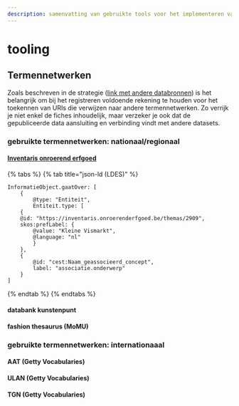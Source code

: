 ```yaml
---
description: samenvatting van gebruikte tools voor het implementeren van OSLO
---
```


# tooling

## Termennetwerken

Zoals beschreven in de strategie ([link met andere databronnen](strategie-tot-implementatie.md#3.-link-met-andere-databronnen)) is het belangrijk om bij het registreren voldoende rekening te houden voor het toekennen van URIs die verwijzen naar andere termennetwerken. Zo verrijk je niet enkel de fiches inhoudelijk, maar verzeker je ook dat de gepubliceerde data aansluiting en verbinding vindt met andere datasets.&#x20;

### gebruikte termennetwerken: nationaal/regionaal

#### [Inventaris onroerend erfgoed ](https://inventaris.onroerenderfgoed.be)

{% tabs %}
{% tab title="json-ld (LDES)" %}
```
InformatieObject.gaatOver: [
    {
        @type: "Entiteit",
        Entiteit.type: [
    {
    @id: "https://inventaris.onroerenderfgoed.be/themas/2909",
    skos:prefLabel: {
        @value: "Kleine Vismarkt",
        @language: "nl"
        }
    },
    {
        @id: "cest:Naam_geassocieerd_concept",
        label: "associatie.onderwerp"
    }
]
```
{% endtab %}
{% endtabs %}

#### databank kunstenpunt&#x20;

#### fashion thesaurus (MoMU)

### gebruikte termennetwerken: internationaaal

#### AAT (Getty Vocabularies)

#### ULAN (Getty Vocabularies)

#### TGN (Getty Vocabularies)



&#x20;
